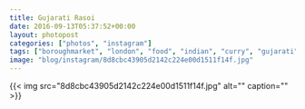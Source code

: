 ```yaml
---
title: Gujarati Rasoi
date: 2016-09-13T05:37:52+00:00
layout: photopost
categories: ["photos", "instagram"]
tags: ["boroughmarket", "london", "food", "indian", "curry", "gujarati"]
image: "blog/instagram/8d8cbc43905d2142c224e00d1511f14f.jpg"
---
```


{{< img src="8d8cbc43905d2142c224e00d1511f14f.jpg" alt="" caption="" >}}



